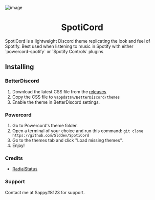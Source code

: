 ![image](https://user-images.githubusercontent.com/74999267/152705020-6024139a-d42c-420d-b1d4-20ac19bf1cf5.png)
<h1 align="center">SpotiCord</h1>
SpotiCord is a lightweight Discord theme replicating the look and feel of Spotify. Best used when listening to music in Spotify with either `powercord-spotify` or `Spotify Controls` plugins. 

## Installing

### BetterDiscord
1. Download the latest CSS file from the [releases](https://github.com/Slddev/SpotiCord/releases).
2. Copy the CSS file to `%appdata%/BetterDiscord/themes`
3. Enable the theme in BetterDiscord settings.

### Powercord
1. Go to Powercord's theme folder.
2. Open a terminal of your choice and run this command: `git clone https://github.com/Slddev/SpotiCord`
3. Go to the themes tab and click "Load missing themes".
4. Enjoy!

### Credits
- [RadialStatus](https://github.com/DiscordStyles/RadialStatus)

### Support

Contact me at Sappy#8123 for support.
